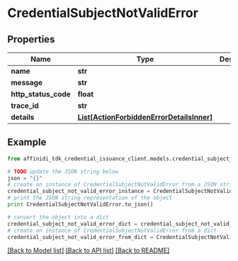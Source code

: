 # CredentialSubjectNotValidError

## Properties

| Name                 | Type                                                                              | Description | Notes      |
| -------------------- | --------------------------------------------------------------------------------- | ----------- | ---------- |
| **name**             | **str**                                                                           |             |
| **message**          | **str**                                                                           |             |
| **http_status_code** | **float**                                                                         |             |
| **trace_id**         | **str**                                                                           |             |
| **details**          | [**List[ActionForbiddenErrorDetailsInner]**](ActionForbiddenErrorDetailsInner.md) |             | [optional] |

## Example

```python
from affinidi_tdk_credential_issuance_client.models.credential_subject_not_valid_error import CredentialSubjectNotValidError

# TODO update the JSON string below
json = "{}"
# create an instance of CredentialSubjectNotValidError from a JSON string
credential_subject_not_valid_error_instance = CredentialSubjectNotValidError.from_json(json)
# print the JSON string representation of the object
print CredentialSubjectNotValidError.to_json()

# convert the object into a dict
credential_subject_not_valid_error_dict = credential_subject_not_valid_error_instance.to_dict()
# create an instance of CredentialSubjectNotValidError from a dict
credential_subject_not_valid_error_from_dict = CredentialSubjectNotValidError.from_dict(credential_subject_not_valid_error_dict)
```

[[Back to Model list]](../README.md#documentation-for-models) [[Back to API list]](../README.md#documentation-for-api-endpoints) [[Back to README]](../README.md)
